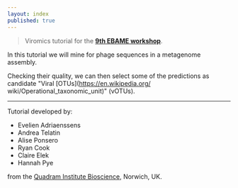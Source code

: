 ```yaml
---
layout: index
published: true
---
```


> Viromics tutorial for the [**9th EBAME workshop**](https://maignienlab.gitlab.io/ebame/).

In this tutorial we will mine for phage sequences in a metagenome assembly.

Checking their quality, we can then select some of the predictions as candidate "Viral [OTUs](https://en.wikipedia.org/
wiki/Operational_taxonomic_unit)" (vOTUs).

---

Tutorial developed by:
 * Evelien Adriaenssens
 * Andrea Telatin
 * Alise Ponsero
 * Ryan Cook
 * Claire Elek
 * Hannah Pye

from the [Quadram Institute Bioscience](https://quadram.ac.uk/), Norwich, UK.
